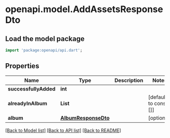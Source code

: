 # openapi.model.AddAssetsResponseDto

## Load the model package
```dart
import 'package:openapi/api.dart';
```

## Properties
Name | Type | Description | Notes
------------ | ------------- | ------------- | -------------
**successfullyAdded** | **int** |  | 
**alreadyInAlbum** | **List<String>** |  | [default to const []]
**album** | [**AlbumResponseDto**](AlbumResponseDto.md) |  | [optional] 

[[Back to Model list]](../README.md#documentation-for-models) [[Back to API list]](../README.md#documentation-for-api-endpoints) [[Back to README]](../README.md)


